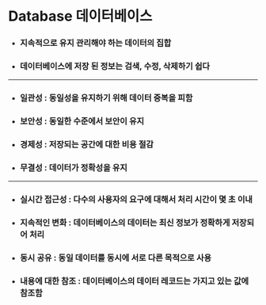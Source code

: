 # Database 데이터베이스


- ### 지속적으로 유지 관리해야 하는 데이터의 집합
- ### 데이터베이스에 저장 된 정보는 검색, 수정, 삭제하기 쉽다

-----

- ### 일관성 : 동일성을 유지하기 위해 데이터 중복을 피함
- ### 보안성 : 동일한 수준에서 보안이 유지
- ### 경제성 : 저장되는 공간에 대한 비용 절감
- ### 무결성 : 데이터가 정확성을 유지

-----

- ### 실시간 접근성 : 다수의 사용자의 요구에 대해서 처리 시간이 몇 초 이내
- ### 지속적인 변화 : 데이터베이스의 데이터는 최신 정보가 정확하게 저장되어 처리
- ### 동시 공유 : 동일 데이터를 동시에 서로 다른 목적으로 사용
- ### 내용에 대한 참조 : 데이터베이스의 데이터 레코드는 가지고 있는 값에 참조함